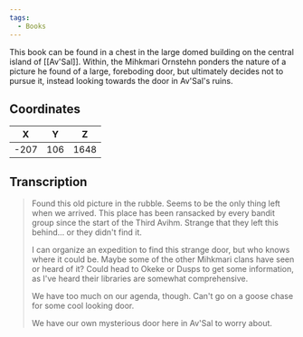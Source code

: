 ```yaml
---
tags:
  - Books
---
```


This book can be found in a chest in the large domed building on the central island of [[Av'Sal]]. Within, the Mihkmari Ornstehn ponders the nature of a picture he found of a large, foreboding door, but ultimately decides not to pursue it, instead looking towards the door in Av'Sal's ruins.

## Coordinates
| **X** | **Y** | **Z** |
| :---: | :---: | :---: |
| -207  |  106  | 1648  |

## Transcription
> Found this old picture in the rubble. Seems to be the only thing left when we arrived. This place has been ransacked by every bandit group since the start of the Third Avihm. Strange that they left this behind... or they didn't find it.
>
> I can organize an expedition to find this strange door, but who knows where it could be. Maybe some of the other Mihkmari clans have seen or heard of it? Could head to Okeke or Dusps to get some information, as I've heard their libraries are somewhat comprehensive.
>
> We have too much on our agenda, though. Can't go on a goose chase for some cool looking door.
>
> We have our own mysterious door here in Av'Sal to worry about.

